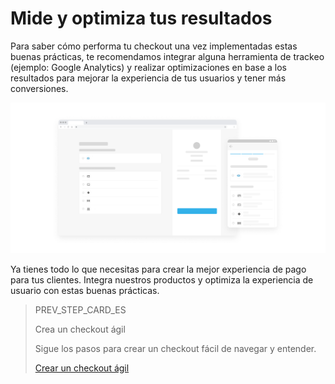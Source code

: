 # Mide y optimiza tus resultados

Para saber cómo performa tu checkout una vez implementadas estas buenas prácticas, te recomendamos integrar alguna herramienta de trackeo (ejemplo: Google Analytics) y realizar optimizaciones en base a los resultados para mejorar la experiencia de tus usuarios y tener más conversiones.

![es Medir y optimizar](/images/best-practices-guide/EspMedirYOptimizar.png)

Ya tienes todo lo que necesitas para crear la mejor experiencia de pago para tus clientes. Integra nuestros productos y optimiza la experiencia de usuario con estas buenas prácticas.

> PREV_STEP_CARD_ES
>
> Crea un checkout ágil
>
> Sigue los pasos para crear un checkout fácil de navegar y entender.
>
> [Crear un checkout ágil](https://www.mercadopago[FAKER][URL][DOMAIN]/developers/es/guides/resources/best-practices/ux-for-checkout/create-a-fast-checkout)